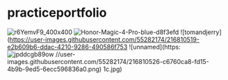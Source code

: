 # practiceportfolio
![r6YemvF9_400x400](https://user-images.githubusercontent.com/55282174/216810509-680f5cb9-23c3-4a1d-85ad-d934728ed6d1.jpg)
![Honor-Magic-4-Pro-blue-d8f3efd](https://user-images.githubusercontent.com/55282174/216810513-ae0712df-aa3e-474b-a8b1-039641e41918.jpg)
![tomandjerry](https://user-images.githubusercontent.com/55282174/216810519-e2b609b6-ddac-4210-9286-490586f753
![unnamed](https:
![jpddcgb89ow](https://user-images.githubusercontent.com/55282174/216810534-41920d11-68ea-420a-8b19-4bb36f8325c3.jpg)
//user-images.githubusercontent.com/55282174/216810526-c6760ca8-fd15-4b9b-9ed5-6ecc596836a0.png)
1c.jpg)

